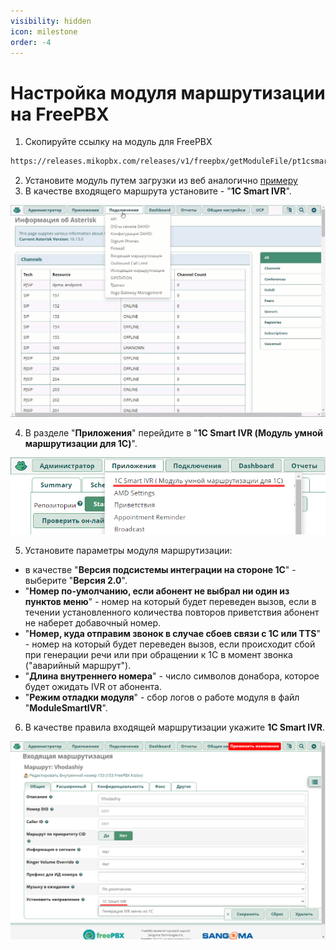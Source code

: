```yaml
---
visibility: hidden
icon: milestone
order: -4
---
```

# Настройка модуля маршрутизации на FreePBX

1. Скопируйте ссылку на модуль для FreePBX 
```html
https://releases.mikopbx.com/releases/v1/freepbx/getModuleFile/pt1csmartivr/latest.tgz
```
2. Установите модуль путем загрузки из веб аналогично [примеру](/get-started/freepbx/#установка-модуля-на-атс)
3. В качестве входящего маршрута установите - "**1C Smart IVR**".  

<img class="miko-shadow"  
    src="/assets/rooting/mod_f_0.gif"
    alt="МИКО: правило входящей маршрутизации на умную маршрутизацию"
/> 

4. В разделе "**Приложения**" перейдите в "**1C Smart IVR (Модуль умной маршрутизации для 1С)**".  

<img class="miko-shadow"  
    src="/assets/rooting/mod_f_2.png"
    alt="МИКО: настройка модуля умной маршрутизации FreePBX"
/> 

5. Установите параметры модуля маршрутизации:
- в качестве "**Версия подсистемы интеграции на стороне 1С**" - выберите "**Версия 2.0**".  
- "**Номер по-умолчанию, если абонент не выбрал ни один из пунктов меню**" - номер на который будет переведен вызов, если в течении установленного количества повторов приветствия абонент не наберет добавочный номер.  
- "**Номер, куда отправим звонок в случае сбоев связи с 1С или TTS**" - номер на который будет переведен вызов, если происходит сбой при генерации речи или при обращении к 1С в момент звонка ("аварийный маршрут").  
- "**Длина внутреннего номера**" - число символов донабора, которое будет ожидать IVR от абонента.
- "**Режим отладки модуля**" - сбор логов о работе модуля в файл "**ModuleSmartIVR**".

6. В качестве правила входящей маршрутизации укажите **1С Smart IVR**.

<img class="miko-shadow"  
    src="/assets/rooting/mod_f_3.png"
    alt="МИКО: правило входящей маршрутизации на умную маршрутизацию"
/> 